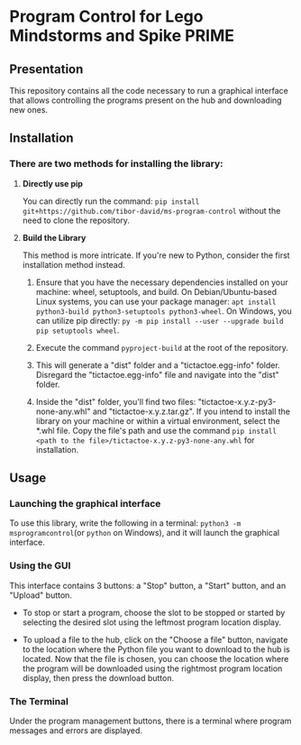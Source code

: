 Program Control for Lego Mindstorms and Spike PRIME
===================================================

Presentation
------------
This repository contains all the code necessary to run a graphical interface that allows controlling the programs present on the hub and downloading new ones.

Installation
------------

### There are two methods for installing the library:

1. **Directly use pip**

   You can directly run the command: `pip install git+https://github.com/tibor-david/ms-program-control` without the need to clone the repository.

4. **Build the Library**

   This method is more intricate. If you're new to Python, consider the first installation method instead.

   1. Ensure that you have the necessary dependencies installed on your machine: wheel, setuptools, and build. On Debian/Ubuntu-based Linux systems, you can use your package manager: `apt install python3-build python3-setuptools python3-wheel`. On Windows, you can utilize pip directly: `py -m pip install --user --upgrade build pip setuptools wheel`.

   2. Execute the command `pyproject-build` at the root of the repository.

   3. This will generate a "dist" folder and a "tictactoe.egg-info" folder. Disregard the "tictactoe.egg-info" file and navigate into the "dist" folder.

   4. Inside the "dist" folder, you'll find two files: "tictactoe-x.y.z-py3-none-any.whl" and "tictactoe-x.y.z.tar.gz". If you intend to install the library on your machine or within a virtual environment, select the *.whl file. Copy the file's path and use the command `pip install <path to the file>/tictactoe-x.y.z-py3-none-any.whl` for installation.

Usage
-----

### Launching the graphical interface
To use this library, write the following in a terminal: `python3 -m msprogramcontrol`(or `python` on Windows), and it will launch the graphical interface.

### Using the GUI
This interface contains 3 buttons: a "Stop" button, a "Start" button, and an "Upload" button.

* To stop or start a program, choose the slot to be stopped or started by selecting the desired slot using the leftmost program location display.

* To upload a file to the hub, click on the "Choose a file" button, navigate to the location where the Python file you want to download to the hub is located. Now that the file is chosen, you can choose the location where the program will be downloaded using the rightmost program location display, then press the download button.

### The Terminal
Under the program management buttons, there is a terminal where program messages and errors are displayed.

